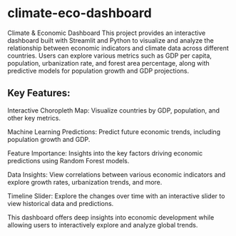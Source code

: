 # climate-eco-dashboard
Climate & Economic Dashboard
This project provides an interactive dashboard built with Streamlit and Python to visualize and analyze the relationship between economic indicators and climate data across different countries. Users can explore various metrics such as GDP per capita, population, urbanization rate, and forest area percentage, along with predictive models for population growth and GDP projections.

## Key Features:

Interactive Choropleth Map: Visualize countries by GDP, population, and other key metrics.

Machine Learning Predictions: Predict future economic trends, including population growth and GDP.

Feature Importance: Insights into the key factors driving economic predictions using Random Forest models.

Data Insights: View correlations between various economic indicators and explore growth rates, urbanization trends, and more.

Timeline Slider: Explore the changes over time with an interactive slider to view historical data and predictions.

This dashboard offers deep insights into economic development while allowing users to interactively explore and analyze global trends.
